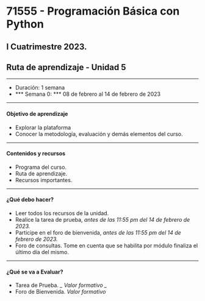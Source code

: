 # 71555 - Programación Básica con Python 
## I Cuatrimestre 2023.
## Ruta de aprendizaje - Unidad 5
---
- Duración: 1 semana
- *** Semana 0: *** 08 de febrero al 14 de febrero de 2023
---
#### Objetivo de aprendizaje
- Explorar la plataforma
- Conocer la metodología, evaluación y demás elementos del curso.

---
#### Contenidos y recursos
- Programa del curso.
- Ruta de aprendizaje.
- Recursos importantes.

---
#### ¿Qué debo hacer?
- Leer todos los recursos de la unidad.
- Realice la tarea de prueba, *antes de las 11:55 pm del 14 de febrero de 2023.*
- Participe en el foro de bienvenida, *antes de las 11:55 pm del 14 de febrero de 2023.*
- Foro de consultas. Tome en cuenta que se habilita por módulo finaliza el último día del mismo.

---
#### ¿Qué se va a Evaluar?
- Tarea de Prueba. *_ Valor formativo _*
- Foro de Bienvenida. *Valor formativo*